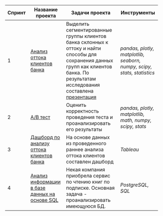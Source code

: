 | Спринт | Название проекта | Задачи проекта| Инструменты |
| --- | --- | --- | --- |
| 1 | [Анализ оттока клиентов банка](https://github.com/AlexanderRovensky/Portfolio/blob/main/13.%20%D0%92%D1%8B%D0%BF%D1%83%D1%81%D0%BA%D0%BD%D0%BE%D0%B9%20%D0%BF%D1%80%D0%BE%D0%B5%D0%BA%D1%82/customer_outflow_project.ipynb) | Выделить сегментированные группы клиентов банка склонных к оттоку и найти способы для сохранения данных групп как клиентов банка. По результатам исследования составлена [презентация](<https://github.com/AlexanderRovensky/Portfolio/blob/main/13.%20%D0%92%D1%8B%D0%BF%D1%83%D1%81%D0%BA%D0%BD%D0%BE%D0%B9%20%D0%BF%D1%80%D0%BE%D0%B5%D0%BA%D1%82/%D0%9F%D1%80%D0%B5%D0%B7%D0%B5%D0%BD%D1%82%D0%B0%D1%86%D0%B8%D1%8F%20%D0%90%D0%BD%D0%B0%D0%BB%D0%B8%D0%B7%20%D0%BE%D1%82%D1%82%D0%BE%D0%BA%D0%B0%20%D0%BA%D0%BB%D0%B8%D0%B5%D0%BD%D1%82%D0%BE%D0%B2%20%D0%B1%D0%B0%D0%BD%D0%BA%D0%B0.pdf>)| *pandas, plotly, matplotlib, seaborn, numpy, scipy, stats, statistics* |
| 2 | [А/В тест](https://github.com/AlexanderRovensky/Portfolio/blob/main/13.%20%D0%92%D1%8B%D0%BF%D1%83%D1%81%D0%BA%D0%BD%D0%BE%D0%B9%20%D0%BF%D1%80%D0%BE%D0%B5%D0%BA%D1%82/%D0%90B%20tests%20.ipynb) | Оценить корректность проведения теста и проанализировать его результаты | *pandas, plotly, matplotlib, math, numpy, scipy, stats*|
| 3 | [Дашборд по анализу оттока клиентов банка](https://github.com/AlexanderRovensky/Portfolio/blob/main/13.%20%D0%92%D1%8B%D0%BF%D1%83%D1%81%D0%BA%D0%BD%D0%BE%D0%B9%20%D0%BF%D1%80%D0%BE%D0%B5%D0%BA%D1%82/%D0%94%D0%B0%D1%88%D0%B1%D0%BE%D1%80%D0%B4%20%D0%BF%D0%BE%20%D0%BF%D1%80%D0%BE%D0%B5%D0%BA%D1%82%D1%83%20%D0%B0%D0%BD%D0%B0%D0%BB%D0%B8%D0%B7%20%D0%BE%D1%82%D1%82%D0%BE%D0%BA%D0%B0%20%D0%BA%D0%BB%D0%B8%D0%B5%D0%BD%D1%82%D0%BE%D0%B2%20%D0%B1%D0%B0%D0%BD%D0%BA%D0%B0.md) | На основе данных из проведенного раннее анализа оттока клиентов составлен дашборд | *Tableau*|
| 4 | [Анализ информации в базе данных на основе SQL](https://github.com/AlexanderRovensky/Portfolio/blob/main/13.%20%D0%92%D1%8B%D0%BF%D1%83%D1%81%D0%BA%D0%BD%D0%BE%D0%B9%20%D0%BF%D1%80%D0%BE%D0%B5%D0%BA%D1%82/analysis_SQL.ipynb) | Некая компания приобрела сервис по чтению книг по подписке. Основная задача - проанализировать имеющуюся БД.| *PostgreSQL, SQL* |
